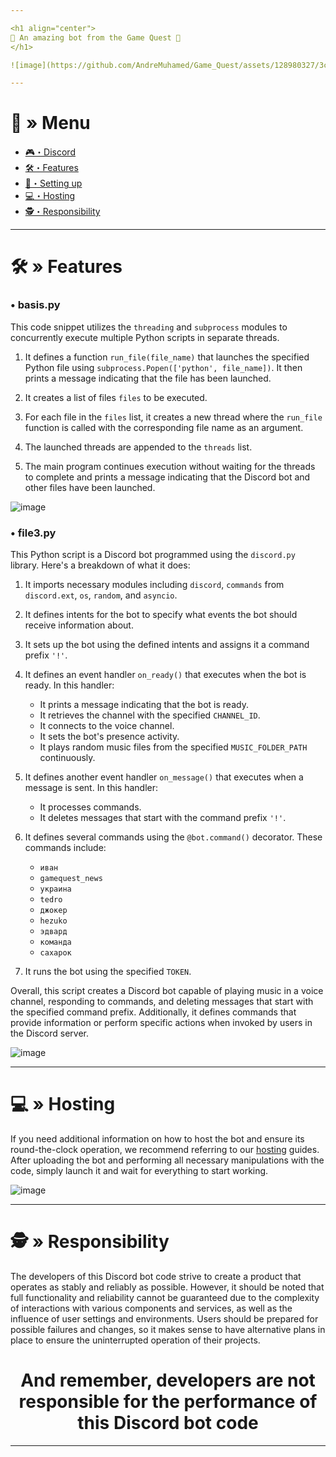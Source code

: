```yaml
---

<h1 align="center">
🎯 An amazing bot from the Game Quest 🎯
</h1>

![image](https://github.com/AndreMuhamed/Game_Quest/assets/128980327/3ca9c1f9-0da9-4315-877e-28f1a450169f)

---
```


# <a id="menu"></a>🦾 » Menu
- [🎮・Discord](https://discord.gg/nQGvVAEw5r)
- [🛠・Features](#features)
- [🎉・Setting up](#setup)
- [💻・Hosting](#hosting)
- [🕵️・Responsibility](#responsibility)

---

# <a id="features"></a>🛠 » Features

### • basis.py
This code snippet utilizes the `threading` and `subprocess` modules to concurrently execute multiple Python scripts in separate threads.

1. It defines a function `run_file(file_name)` that launches the specified Python file using `subprocess.Popen(['python', file_name])`. It then prints a message indicating that the file has been launched.

2. It creates a list of files `files` to be executed.

3. For each file in the `files` list, it creates a new thread where the `run_file` function is called with the corresponding file name as an argument.

4. The launched threads are appended to the `threads` list.

5. The main program continues execution without waiting for the threads to complete and prints a message indicating that the Discord bot and other files have been launched.

![image](https://github.com/AndreMuhamed/Game_Quest/assets/128980327/b9b78f11-ee1b-4a3b-b1a6-b3c3dcdfc930)


### • file3.py
This Python script is a Discord bot programmed using the `discord.py` library. Here's a breakdown of what it does:

1. It imports necessary modules including `discord`, `commands` from `discord.ext`, `os`, `random`, and `asyncio`.

2. It defines intents for the bot to specify what events the bot should receive information about.

3. It sets up the bot using the defined intents and assigns it a command prefix `'!'`.

4. It defines an event handler `on_ready()` that executes when the bot is ready. In this handler:
   - It prints a message indicating that the bot is ready.
   - It retrieves the channel with the specified `CHANNEL_ID`.
   - It connects to the voice channel.
   - It sets the bot's presence activity.
   - It plays random music files from the specified `MUSIC_FOLDER_PATH` continuously.

5. It defines another event handler `on_message()` that executes when a message is sent. In this handler:
   - It processes commands.
   - It deletes messages that start with the command prefix `'!'`.

6. It defines several commands using the `@bot.command()` decorator. These commands include:
   - `иван`
   - `gamequest_news`
   - `украина`
   - `tedro`
   - `джокер`
   - `hezuko`
   - `эдвард`
   - `команда`
   - `сахарок`

7. It runs the bot using the specified `TOKEN`.

Overall, this script creates a Discord bot capable of playing music in a voice channel, responding to commands, and deleting messages that start with the specified command prefix. Additionally, it defines commands that provide information or perform specific actions when invoked by users in the Discord server.

![image](https://github.com/AndreMuhamed/Game_Quest/assets/128980327/f7d7aabc-72d1-4399-b040-2f5200afada0)

---

# <a id="hosting"></a>💻 » Hosting
If you need additional information on how to host the bot and ensure its round-the-clock operation, we recommend referring to our [hosting](https://github.com/AndreMuhamed/Game_Quest/tree/Game-Quest/Hosting) guides. After uploading the bot and performing all necessary manipulations with the code, simply launch it and wait for everything to start working.

![image](https://github.com/AndreMuhamed/Game_Quest/assets/128980327/5745089e-9147-415a-80b5-542ed8f6e833)

---

# <a id="responsibility"></a>🕵️ » Responsibility
The developers of this Discord bot code strive to create a product that operates as stably and reliably as possible. However, it should be noted that full functionality and reliability cannot be guaranteed due to the complexity of interactions with various components and services, as well as the influence of user settings and environments. Users should be prepared for possible failures and changes, so it makes sense to have alternative plans in place to ensure the uninterrupted operation of their projects.

<h1 align="center">
And remember, developers are not responsible for the performance of this Discord bot code
</h1>

---

